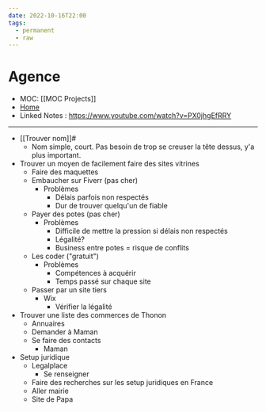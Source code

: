 ```yaml
---
date: 2022-10-16T22:00
tags:
  - permanent
  - raw
---
```

# Agence
- MOC: [[MOC Projects]]
- [Home](https://misudashi.ga/)
- Linked Notes : https://www.youtube.com/watch?v=PX0jhgEfRRY
----------
- [[Trouver nom]]#
	- Nom simple, court. Pas besoin de trop se creuser la tête dessus, y'a plus important.
- Trouver un moyen de facilement faire des sites vitrines
	- Faire des maquettes
	- Embaucher sur Fiverr (pas cher)
		- Problèmes
			- Délais parfois non respectés
			- Dur de trouver quelqu'un de fiable
	- Payer des potes (pas cher)
		- Problèmes
			- Difficile de mettre la pression si délais non respectés
			- Légalité?
			- Business entre potes = risque de conflits
	- Les coder ("gratuit")
		- Problèmes
			- Compétences à acquérir
			- Temps passé sur chaque site
	- Passer par un site tiers
		- Wix
			- Vérifier la légalité
- Trouver une liste des commerces de Thonon
	- Annuaires
	- Demander à Maman
	- Se faire des contacts
		- Maman
- Setup juridique
	- Legalplace
		- Se renseigner
	- Faire des recherches sur les setup juridiques en France
	- Aller mairie
	- Site de Papa